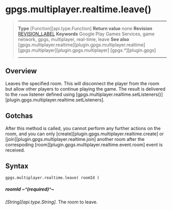 # gpgs.multiplayer.realtime.leave()

> --------------------- ------------------------------------------------------------------------------------------
> __Type__              [Function][api.type.Function]
> __Return value__      none
> __Revision__          [REVISION_LABEL](REVISION_URL)
> __Keywords__          Google Play Games Services, game network, gpgs, multiplayer, real-time, leave
> __See also__          [gpgs.multiplayer.realtime][plugin.gpgs.multiplayer.realtime]
>						[gpgs.multiplayer][plugin.gpgs.multiplayer]
>                       [gpgs.*][plugin.gpgs]
> --------------------- ------------------------------------------------------------------------------------------

## Overview

Leaves the specified room. This will disconnect the player from the room but allow other players to continue playing the game. The result is delivered to the `room` listener defined using [gpgs.multiplayer.realtime.setListeners()][plugin.gpgs.multiplayer.realtime.setListeners].

## Gotchas

After this method is called, you cannot perform any further actions on the room, and you can only [create][plugin.gpgs.multiplayer.realtime.create] or [join][plugin.gpgs.multiplayer.realtime.join] another room after the correspoding [room][plugin.gpgs.multiplayer.realtime.event.room] event is received.

## Syntax

	gpgs.multiplayer.realtime.leave( roomId )

##### roomId ~^(required)^~
_[String][api.type.String]._ The room to leave.